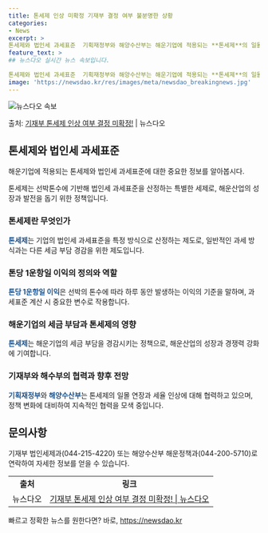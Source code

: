 ```yaml
---
title: 톤세제 인상 미확정 기재부 결정 여부 불분명한 상황
categories:
- News
excerpt: >
톤세제와 법인세 과세표준  기획재정부와 해양수산부는 해운기업에 적용되는 **톤세제**의 일몰 연장과 함께 톤…
feature_text: >
## 뉴스다오 실시간 뉴스 속보입니다.

톤세제와 법인세 과세표준  기획재정부와 해양수산부는 해운기업에 적용되는 **톤세제**의 일몰 연장과 함께 톤…
image: 'https://newsdao.kr/res/images/meta/newsdao_breakingnews.jpg'
---
```


![뉴스다오 속보](https://newsdao.kr/res/images/meta/newsdao_breakingnews.jpg)

<p>출처: <a href="https://newsdao.kr/4474" rel="dofollow">기재부 톤세제 인상 여부 결정 미확정!</a> | 뉴스다오</p>

<h2 data-ke-size="size26">톤세제와 법인세 과세표준</h2>
해운기업에 적용되는 톤세제와 법인세 과세표준에 대한 중요한 정보를 알아봅시다.

<p data-ke-size="size16">톤세제는 선박톤수에 기반해 법인세 과세표준을 산정하는 특별한 세제로, 해운산업의 성장과 발전을 돕기 위한 정책입니다.</p>

<h3>톤세제란 무엇인가</h3>
<b><span style="color: #1a5490;">톤세제</span></b>는 기업의 법인세 과세표준을 특정 방식으로 산정하는 제도로, 일반적인 과세 방식과는 다른 세금 부담 경감을 위한 제도입니다.

<h3>톤당 1운항일 이익의 정의와 역할</h3>
<b><span style="color: #1a5490;">톤당 1운항일 이익</span></b>은 선박의 톤수에 따라 하루 동안 발생하는 이익의 기준을 말하며, 과세표준 계산 시 중요한 변수로 작용합니다.

<h3>해운기업의 세금 부담과 톤세제의 영향</h3>
<b><span style="color: #1a5490;">톤세제</span></b>는 해운기업의 세금 부담을 경감시키는 정책으로, 해운산업의 성장과 경쟁력 강화에 기여합니다.

<h3>기재부와 해수부의 협력과 향후 전망</h3>
<b><span style="color: #1a5490;">기획재정부</span></b>와 <b><span style="color: #1a5490;">해양수산부</span></b>는 톤세제의 일몰 연장과 세율 인상에 대해 협력하고 있으며, 정책 변화에 대비하여 지속적인 협력을 모색 중입니다.

<p data-ke-size="size16"></p>

<h2 data-ke-size="size26">문의사항</h2>
기재부 법인세제과(044-215-4220) 또는 해양수산부 해운정책과(044-200-5710)로 연락하여 자세한 정보를 얻을 수 있습니다.

<table>
  <tr>
    <td style="text-align: center; height: 17px;"><b>출처</b></td>
    <td style="text-align: center; height: 17px;"><b>링크</b></td>
  </tr>
  <tr>
    <td style="text-align: center; height: 17px;">뉴스다오</td>
    <td style="text-align: center; height: 17px;"><a href="https://newsdao.kr/4474">기재부 톤세제 인상 여부 결정 미확정! | 뉴스다오</a></td>
  </tr>
</table>
 

빠르고 정확한 뉴스를 원한다면? 바로, <a href="https://newsdao.kr" rel="dofollow">https://newsdao.kr</a>


    
